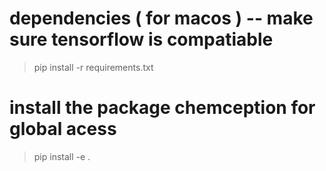 # dependencies ( for macos ) -- make sure tensorflow is compatiable
> pip install -r requirements.txt

# install the package chemception for global acess
> pip install -e .

